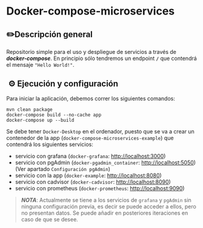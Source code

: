 # Docker-compose-microservices

## ✏️Descripción general
 Repositorio simple para el uso y despliegue de servicios a través de ***docker-compose***.
En principio sólo tendremos un endpoint **`/`** que contendrá el mensaje `"Hello World!"`.

## ️ ⚙️ Ejecución ️y configuración
Para iniciar la aplicación, debemos correr los siguientes comandos:
```
mvn clean package 
docker-compose build --no-cache app
docker-compose up --build
```
Se debe tener `Docker-Desktop` en el ordenador, puesto que se va a crear un contenedor de la app (`docker-compose-microservices-example`)
que contendrá los siguientes servicios:
- servicio con grafana (`docker-grafana`: [http://localhost:3000](http://localhost:3000))
- servicio con pgAdmin (`docker-pgadmin_container`: [http://localhost:5050](http://localhost:5050)) (Ver apartado `Configuración pgAdmin`)
- servicio con la app (`docker-example`: [http://localhost:8080](http://localhost:8080))
- servicio con cadvisor (`docker-cadvisor`: [http://localhost:8090](http://localhost:8090))
- servicio con prometheus (`docker-prometheus`: [http://localhost:9090](http://localhost:9090))

> ***NOTA***: Actualmente se tiene a los servicios de `grafana` y `pgAdmin` sin ninguna configuración previa, es
> decir se puede acceder a ellos, pero no presentan datos. Se puede añadir en posteriores iteraciones en caso de 
> que se desee.

